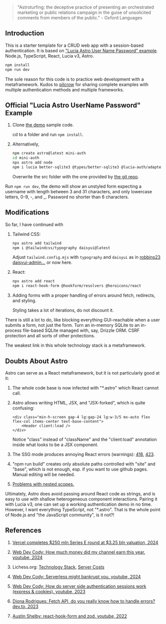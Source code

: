 > "Astroturfing: the deceptive practice of presenting an orchestrated marketing or public relations campaign in the guise of unsolicited comments from members of the public." - Oxford Languages

## Introduction

This is a starter template for a CRUD web app with a session-based authentication. It is based on ["Lucia Astro User Name Password" example](https://github.com/lucia-auth/examples/tree/main). Node.js, TypeScript, React, Lucia v3, Astro.

```sh
npm install
npm run dev
```

The sole reason for this code is to practice web development with a metaframework. Kudos to [pilcrow](https://github.com/pilcrowOnPaper) for sharing complete examples with multiple authentication methods and multiple frameworks.

## Official "Lucia Astro UserName Password" Example

1. Clone [the demo](https://lucia-auth.com/tutorials/username-and-password/astro) sample code.

    cd to a folder and run `npm install`. 

2. Alternatively, 

    ```sh
    npm create astro@latest mini-auth
    cd mini-auth
    npx astro add node
    npm i lucia better-sqlite3 @types/better-sqlite3 @lucia-auth/adapter-sqlite
    ```

    Overwrite the src folder with the one provided by [the git repo](https://github.com/lucia-auth/examples/tree/main/astro/username-and-password).

Run `npm run dev`, the demo will show an unstyled form expecting a username with length between 3 and 31 characters, and only lowercase letters, 0-9, -, and _. Password no shorter than 6 characters.

## Modifications

So far, I have continued with

1. Tailwind CSS:

    ```sh
    npx astro add tailwind
    npm i @tailwindcss/typography daisyui@latest
    ```
    
    Adjust `tailwind.config.mjs` with `typography` and `daisyui` as in [robbins23 daisyui-admin...](https://github.com/robbins23/daisyui-admin-dashboard-template/blob/master/tailwind.config.js) or now here.
    
2. React:

    ```sh
    npx astro add react
    npm i react-hook-form @hookform/resolvers @heroicons/react
    ```
    
3. Adding forms with a proper handling of errors around fetch, redirects, and styling. 

    Styling takes a lot of iterations, do not discount it.

There is still a lot to do, like blocking everything GUI-reachable when a user submits a form, not just the form. Turn an in-memory SQLite
to an in-process file-based SQLite managed with, say, Drizzle ORM. CSRF protection and all sorts of other protections.

The weakest link in this whole technology stack is a metaframework.

## Doubts About Astro

Astro can serve as a React metaframework, but it is not particularly good at it:

1. The whole code base is now infected with "*.astro" which React cannot call.

2. Astro allows writing HTML, JSX, and "JSX-forked", which is quite confusing:

    ```astro
    <div class="min-h-screen gap-4 lg:gap-24 lg:w-3/5 mx-auto flex flex-col items-center text-base-content">
        <Header client:load />
    </div>
    ```

    Notice "class" instead of "className" and the "client:load" annotation inside what looks to be a JSX component.

3. The SSG mode produces annoying React errors (warnings): [418](https://react.dev/errors/418?invariant=418), [423](https://react.dev/errors/423?invariant=423).

4. "npm run build" creates only absolute paths controlled with "site" and "base", which is not enough, esp. if you want to use github pages. Manual editing will be needed.

5. [Problems with nested scopes.](https://whoisryosuke.com/blog/2022/blog-refresh-2022#astro-nomical-issues)

Ultimately, Astro does avoid passing around React code as strings, and is easy to use with shallow heterogeneous component interactions. Pairing it with Lucia v3, one can set up a working authentication demo in no time. However, I want everything TypeScript, not "*.astro". That is the whole point of Node.js and "the JavaScript community", is it not?!

## References

1. [Vercel completes $250 mln Series E round at $3.25 bln valuation, 2024](https://www.reuters.com/technology/vercel-completes-250-mln-series-e-round-325-bln-valuation-2024-05-16/)

2. [Web Dev Cody: How much money did my channel earn this year. youtube, 2024](https://www.youtube.com/watch?v=qwXvW_fN_9k)

3. Lichess.org: [Technology Stack](https://lichess.org/source), [Server Costs](https://docs.google.com/spreadsheets/d/1Si3PMUJGR9KrpE5lngSkHLJKJkb0ZuI4/preview)

4. [Web Dev Cody: Serverless might bankrupt you. youtube, 2024](https://www.youtube.com/watch?v=G5yNGd6sO-4)

5. [Web Dev Cody: How do server side authentication sessions work (express & cookies). youtube, 2023](https://www.youtube.com/watch?v=BgsQrOHNKeY&t=6s)

6. [Diona Rodrigues: Fetch API, do you really know how to handle errors? dev.to, 2023](https://dev.to/dionarodrigues/fetch-api-do-you-really-know-how-to-handle-errors-2gj0)

7. [Austin Shelby: react-hook-form and zod. youtube, 2022](https://www.youtube.com/watch?v=4zt1eadehKQ)

